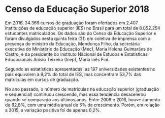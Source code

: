# Censo da Educação Superior 2018
Em 2016, 34.366 cursos de graduação foram ofertados em 2.407 instituições de educação superior (IES) no Brasil para um total de 8.052.254 estudantes matriculados. Os dados são do Censo da Educação Superior e foram divulgados nesta quinta feira (31) em coletiva de imprensa com a presença do ministro da Educação, Mendonça Filho, da secretária executiva do Ministério da Educação (Mec), Maria Helena Guimarães de Castro, e da presidente do Instituto Nacional de Estudos e Estatísticas Educacionais Anísio Teixeira (Inep), Maria Inês Fini.

Segundo as estatísticas apresentadas, as 197 universidades existentes no país equivalem a 8,2% do total de IES, mas concentram 53,7% das matrículas em cursos de graduação.

No ano passado, o número de matrículas na educação superior (graduação e sequencial) continuou crescendo, mas essa tendência desacelerou quando se comparado aos últimos anos. Entre 2006 e 2016, houve aumento de 62,8%, com uma média anual de 5% de crescimento. Porém, em relação a 2015, a variação positiva foi de apenas 0,2%.
